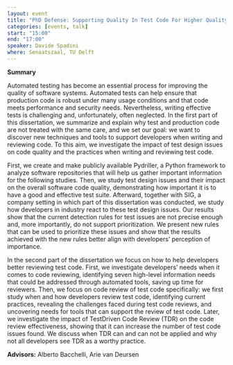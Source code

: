```yaml
---
layout: event
title: "PhD Defense: Supporting Quality In Test Code For Higher Quality Software Systems"
categories: [events, talk]
start: "15:00"
end: "17:00"
speaker: Davide Spadini
where: Senaatszaal, TU Delft
---
```


**Summary**

Automated testing has become an essential process for improving the quality of software systems. Automated tests can help ensure that production code is robust under many usage conditions and that code meets performance and security needs. Nevertheless, writing effective tests is challenging and, unfortunately, often neglected. In the first part of this dissertation, we summarize and explain why test and production code are not treated with the same care, and we set our goal: we want to discover new techniques and tools to support developers when writing and reviewing code. To this aim, we investigate the impact of test design issues on code quality and the practices when writing and reviewing test code.

First, we create and make publicly available Pydriller, a Python framework to analyze software repositories that will help us gather important information for the following studies. Then, we study test design issues and their impact on the overall software code quality, demonstrating how important it is to have a good and effective test suite. Afterward, together with SIG, a company setting in which part of this dissertation was conducted, we study how developers in industry react to these test design issues. Our results show that the current detection rules for test issues are not precise enough and, more importantly, do not support prioritization. We present new rules that can be used to prioritize these issues and show that the results achieved with the new rules better align with developers’ perception of importance.

In the second part of the dissertation we focus on how to help developers better reviewing test code. First, we investigate developers’ needs when it comes to code reviewing, identifying seven high-level information needs that could be addressed through automated tools, saving up time for reviewers. Then, we focus on code review of test code specifically: we first study when and how developers review test code, identifying current practices, revealing the challenges faced during test code reviews, and uncovering needs for tools that can support the review of test code. Later, we investigate the impact of TestDriven Code Review (TDR) on the code review effectiveness, showing that it can increase the number of test code issues found. We discuss when TDR can and can not be applied and why not all developers see TDR as a worthy practice.




**Advisors:** Alberto Bacchelli, Arie van Deursen
